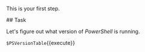 This is your first step.

## Task

Let's figure out what version of *PowerShell* is running.


`$PSVersionTable`{{execute}}
